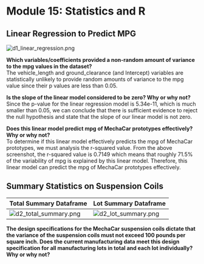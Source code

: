 # Module 15: Statistics and R

## Linear Regression to Predict MPG

![d1_linear_regression.png](https://github.com/daniel-sh-au/UofT_DataBC_Module15_MechaCar_Statistical_Analysis/blob/main/Resources/d1_linear_regression.png)

**Which variables/coefficients provided a non-random amount of variance to the mpg values in the dataset?**  
The vehicle_length and ground_clearance (and Intercept) variables are statistically unlikely to provide random amounts of variance to the mpg value since their p values are less than 0.05. 

**Is the slope of the linear model considered to be zero? Why or why not?**  
Since the p-value for the linear regression model is 5.34e-11, which is much smaller than 0.05, we can conclude that there is sufficient evidence to reject the null hypothesis and state that the slope of our linear model is not zero. 

**Does this linear model predict mpg of MechaCar prototypes effectively? Why or why not?**  
To determine if this linear model effectively predicts the mpg of MechaCar prototypes, we must analysis the r-squared value. From the above screenshot, the r-squared value is 0.7149 which means that roughly 71.5% of the variability of mpg is explained by this linear model. Therefore, this linear model can predict the mpg of MechaCar prototypes effectively. 

## Summary Statistics on Suspension Coils

| Total Summary Dataframe | Lot Summary Dataframe |
| ----------------------- | --------------------- |
| ![d2_total_summary.png](https://github.com/daniel-sh-au/UofT_DataBC_Module15_MechaCar_Statistical_Analysis/blob/main/Resources/d2_total_summary.png) | ![d2_lot_summary.png](https://github.com/daniel-sh-au/UofT_DataBC_Module15_MechaCar_Statistical_Analysis/blob/main/Resources/d2_lot_summary.png) |

**The design specifications for the MechaCar suspension coils dictate that the variance of the suspension coils must not exceed 100 pounds per square inch. Does the current manufacturing data meet this design specification for all manufacturing lots in total and each lot individually? Why or why not?**  
